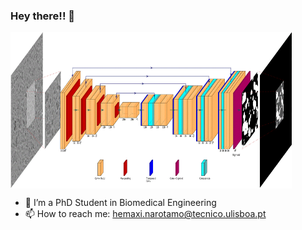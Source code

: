 ### Hey there!! 👋


<img src="https://github.com/HemaxiN/HemaxiN/blob/main/dlmi.gif" width="450" height="250" align='center'/>

- 🔭 I’m a PhD Student in Biomedical Engineering
- 📫 How to reach me: hemaxi.narotamo@tecnico.ulisboa.pt 

<!--
**HemaxiN/HemaxiN** is a ✨ _special_ ✨ repository because its `README.md` (this file) appears on your GitHub profile.

Here are some ideas to get you started:

- 🔭 I’m currently working on ...
- 🌱 I’m currently learning ...
- 👯 I’m looking to collaborate on ...
- 🤔 I’m looking for help with ...
- 💬 Ask me about ...
- 📫 How to reach me: ...
- 😄 Pronouns: ...
- ⚡ Fun fact: ...
-->
